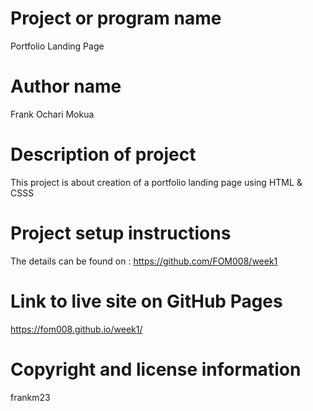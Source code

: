 # Project or program name
Portfolio Landing Page
# Author name
Frank Ochari Mokua
# Description of project
This project is about creation of a portfolio landing page using HTML & CSSS
# Project setup instructions
The details can be found on : https://github.com/FOM008/week1
# Link to live site on GitHub Pages
https://fom008.github.io/week1/ 

# Copyright and license information
frankm23
